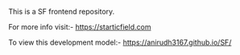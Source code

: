 This is a SF frontend repository.

For more info visit:- https://starticfield.com

To view this development model:- https://anirudh3167.github.io/SF/
